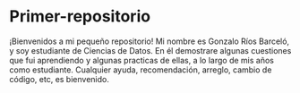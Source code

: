 # Primer-repositorio
¡Bienvenidos a mi pequeño repositorio!
Mi nombre es Gonzalo Ríos Barceló, y soy estudiante de Ciencias de Datos.
En él demostrare algunas cuestiones que fui aprendiendo y algunas practicas de ellas, a lo largo de mis años como estudiante.
Cualquier ayuda, recomendación, arreglo, cambio de código, etc, es bienvenido.
